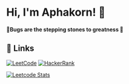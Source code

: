 # Hi, I'm Aphakorn! 👋

#### 🐞Bugs are the stepping stones to greatness 🌟

## 🔗 Links
[![LeetCode](https://img.shields.io/badge/leetcode-FFA116?style=for-the-badge&logo=leetcode&logoColor=white)](https://leetcode.com/aphakorn_a/)
[![HackerRank](https://img.shields.io/badge/hackerrank-00EA64?style=for-the-badge&logo=hackerrank&logoColor=white)](https://www.hackerrank.com/profile/aphakorn_a/)

<!--
![LeetCode Stats](https://leetcard.jacoblin.cool/aphakorn_a?theme=dark&font=IBM%20Plex%20Sans%20Thai)
-->
[![Leetcode Stats](https://leetcard.jacoblin.cool/aphakorn_a?theme=dark&font=IBM%20Plex%20Sans%20Thai)](https://leetcode.com/aphakorn_a)

<!--
![Profile Views](https://komarev.com/ghpvc/?username=ASonneP&color=orange)
-->
<!--
## 🚀 About Me
- 🔭 I’m currently working on various coding challenges.
- 🌱 I’m currently learning advanced algorithms and data structures.
- 👯 I’m looking to collaborate on open-source projects.
- 🤔 I’m looking for help with improving my competitive programming skills.
- 💬 Ask me about web development and problem-solving techniques.
- 📫 How to reach me: [LinkedIn](https://www.linkedin.com/in/aphakorn)
- 😄 Pronouns: He/Him
- ⚡ Fun fact: I love solving puzzles and brainteasers!
-->
<!--
## 📊 GitHub Stats
![Aphakorn's GitHub stats](https://github-readme-stats.vercel.app/api?username=ASonneP&show_icons=true&theme=radical)
-->

<!--
## 🏆 Top Skills
- **Languages**: JavaScript, Python, C++
- **Frameworks**: React, Node.js, Express
- **Tools**: Git, Docker, VS Code

## 💡 Projects
- [Project 1](https://github.com/ASonneP/project1) - A brief description of Project 1.
- [Project 2](https://github.com/ASonneP/project2) - A brief description of Project 2.

## 🤝 Connect with Me
[![LinkedIn](https://img.shields.io/badge/LinkedIn-0077B5?style=for-the-badge&logo=linkedin&logoColor=white)](https://www.linkedin.com/in/aphakorn)
[![Twitter](https://img.shields.io/badge/Twitter-1DA1F2?style=for-the-badge&logo=twitter&logoColor=white)](https://twitter.com/aphakorn)

-->

<!--
**ASonneP/ASonneP** is a ✨ _special_ ✨ repository because its `README.md` (this file) appears on your GitHub profile.

Here are some ideas to get you started:

- 🔭 I’m currently working on ...
- 🌱 I’m currently learning ...
- 👯 I’m looking to collaborate on ...
- 🤔 I’m looking for help with ...
- 💬 Ask me about ...
- 📫 How to reach me: ...
- 😄 Pronouns: ...
- ⚡ Fun fact: ...
-->
